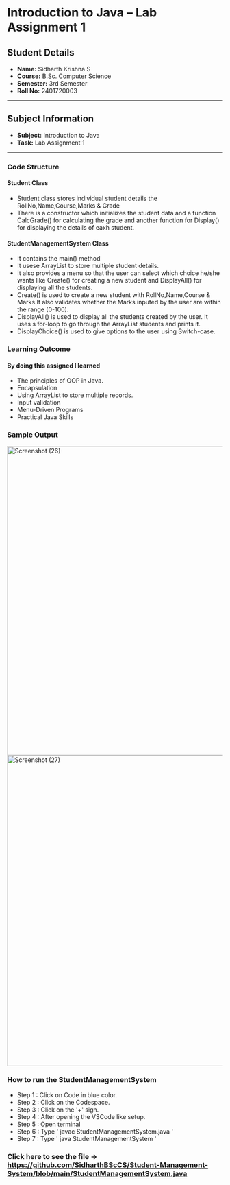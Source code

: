 # Introduction to Java – Lab Assignment 1

## Student Details
- **Name:** Sidharth Krishna S  
- **Course:** B.Sc. Computer Science  
- **Semester:** 3rd Semester  
- **Roll No:** 2401720003  

---

## Subject Information
- **Subject:** Introduction to Java  
- **Task:** Lab Assignment 1  

---

### Code Structure

#### Student Class
- Student class stores individual student details the RollNo,Name,Course,Marks & Grade
- There is a constructor which initializes the student data and a function CalcGrade() for calculating the grade and another function for Display() for displaying the details of eaxh student.

#### StudentManagementSystem Class
- It contains the main() method
- It usese ArrayList<Student> to store multiple student details.
- It also provides a menu so that the user can select which choice he/she wants like Create() for creating a new student and DisplayAll() for displaying all the students.
- Create() is used to create a new student with RollNo,Name,Course & Marks.It also validates whether the Marks inputed by the user are within the range (0-100).
- DisplayAll() is used to display all the students created by the user. It uses s for-loop to go through the ArrayList<Student> students and prints it.
- DisplayChoice() is used to give options to the user using Switch-case.

### Learning Outcome
#### By doing this assigned I learned 
- The principles of OOP in Java.
- Encapsulation
- Using ArrayList to store multiple records.
- Input validation
- Menu-Driven Programs
- Practical Java Skills

### Sample Output 
<img width="1356" height="721" alt="Screenshot (26)" src="https://github.com/user-attachments/assets/bf8235f8-0b6a-4d4c-a3b5-43db4e90ff57" />

<img width="1366" height="725" alt="Screenshot (27)" src="https://github.com/user-attachments/assets/4b71c068-725a-4c56-8c97-a58f51350f6d" />

### How to run the StudentManagementSystem

- Step 1 : Click on Code in blue color.
- Step 2 : Click on the Codespace.
- Step 3 : Click on the '+' sign.
- Step 4 : After opening the VSCode like setup.
- Step 5 : Open terminal 
- Step 6 : Type ' javac StudentManagementSystem.java '
- Step 7 : Type ' java StudentManagementSystem ' 



### Click here to see the file -> https://github.com/SidharthBScCS/Student-Management-System/blob/main/StudentManagementSystem.java
